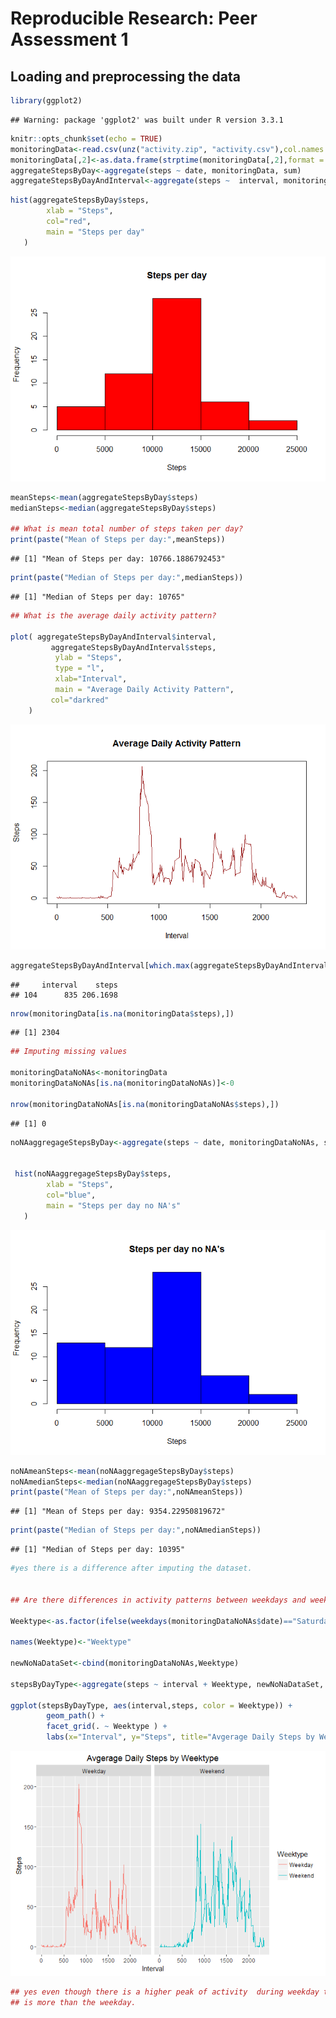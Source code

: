 # Reproducible Research: Peer Assessment 1


## Loading and preprocessing the data



```r
library(ggplot2)
```

```
## Warning: package 'ggplot2' was built under R version 3.3.1
```

```r
knitr::opts_chunk$set(echo = TRUE)
monitoringData<-read.csv(unz("activity.zip", "activity.csv"),col.names = c("steps","date","interval"),na.strings = NA)
monitoringData[,2]<-as.data.frame(strptime(monitoringData[,2],format = "%Y-%m-%d"))
aggregateStepsByDay<-aggregate(steps ~ date, monitoringData, sum)
aggregateStepsByDayAndInterval<-aggregate(steps ~  interval, monitoringData, mean)
```

```r
hist(aggregateStepsByDay$steps,
        xlab = "Steps",
        col="red",
        main = "Steps per day"
   )
```

![](PA1_template_files/figure-html/unnamed-chunk-1-1.png)<!-- -->

```r
meanSteps<-mean(aggregateStepsByDay$steps)
medianSteps<-median(aggregateStepsByDay$steps)

## What is mean total number of steps taken per day?
print(paste("Mean of Steps per day:",meanSteps))
```

```
## [1] "Mean of Steps per day: 10766.1886792453"
```

```r
print(paste("Median of Steps per day:",medianSteps))
```

```
## [1] "Median of Steps per day: 10765"
```

```r
## What is the average daily activity pattern?

plot( aggregateStepsByDayAndInterval$interval,
         aggregateStepsByDayAndInterval$steps,
          ylab = "Steps",
          type = "l",
          xlab="Interval",
          main = "Average Daily Activity Pattern",
         col="darkred"
    )
```

![](PA1_template_files/figure-html/unnamed-chunk-1-2.png)<!-- -->

```r
aggregateStepsByDayAndInterval[which.max(aggregateStepsByDayAndInterval$steps),]
```

```
##     interval    steps
## 104      835 206.1698
```

```r
nrow(monitoringData[is.na(monitoringData$steps),])
```

```
## [1] 2304
```

```r
## Imputing missing values

monitoringDataNoNAs<-monitoringData
monitoringDataNoNAs[is.na(monitoringDataNoNAs)]<-0

nrow(monitoringDataNoNAs[is.na(monitoringDataNoNAs$steps),])
```

```
## [1] 0
```

```r
noNAaggregageStepsByDay<-aggregate(steps ~ date, monitoringDataNoNAs, sum)


 hist(noNAaggregageStepsByDay$steps,
        xlab = "Steps",
        col="blue",
        main = "Steps per day no NA's"
   )
```

![](PA1_template_files/figure-html/unnamed-chunk-1-3.png)<!-- -->

```r
noNAmeanSteps<-mean(noNAaggregageStepsByDay$steps)
noNAmedianSteps<-median(noNAaggregageStepsByDay$steps)
print(paste("Mean of Steps per day:",noNAmeanSteps))
```

```
## [1] "Mean of Steps per day: 9354.22950819672"
```

```r
print(paste("Median of Steps per day:",noNAmedianSteps))
```

```
## [1] "Median of Steps per day: 10395"
```

```r
#yes there is a difference after imputing the dataset.


## Are there differences in activity patterns between weekdays and weekends?

Weektype<-as.factor(ifelse(weekdays(monitoringDataNoNAs$date)=="Saturday" | weekdays(monitoringDataNoNAs$date)=="Sunday","Weekend","Weekday"))

names(Weektype)<-"Weektype"

newNoNaDataSet<-cbind(monitoringDataNoNAs,Weektype)

stepsByDayType<-aggregate(steps ~ interval + Weektype, newNoNaDataSet, mean)

ggplot(stepsByDayType, aes(interval,steps, color = Weektype)) +
        geom_path() +  
        facet_grid(. ~ Weektype ) +
        labs(x="Interval", y="Steps", title="Avgerage Daily Steps by Weektype")
```

![](PA1_template_files/figure-html/unnamed-chunk-1-4.png)<!-- -->

```r
## yes even though there is a higher peak of activity  during weekday the overall activity on weekend
## is more than the weekday.
```
